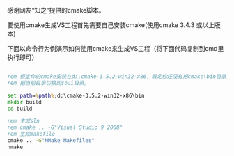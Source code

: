 感谢网友“知之”提供的cmake脚本。

要使用cmake生成VS工程首先需要自己安装cmake(使用cmake 3.4.3 或以上版本)

下面以命令行为例演示如何使用cmake来生成VS工程（将下面代码复制到cmd里执行即可）

```cmd

rem 假定你的cmake安装在d:\cmake-3.5.2-win32-x86，假定你还没有把cmake\bin目录添加到path环境变量。
rem 把当前目录切换到soui目录。

set path=%path%;d:\cmake-3.5.2-win32-x86\bin
mkdir build
cd build

rem 生成sln
rem cmake .. -G"Visual Studio 9 2008"
rem 生成makefile
cmake .. -G"NMake Makefiles"
nmake

```